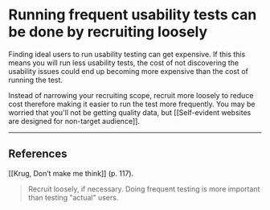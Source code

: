 # Running frequent usability tests can be done by recruiting loosely
Finding ideal users to run usability testing can get expensive. If this this means you will run less usability tests, the cost of not discovering the usability issues could end up becoming more expensive than the cost of running the test.

Instead of narrowing your recruiting scope, recruit more loosely to reduce cost therefore making it easier to run the test more frequently. You may be worried that you'll not be getting quality data, but [[Self-evident websites are designed for non-target audience]].

---
## References
[[Krug, Don’t make me think]] (p. 117).
> Recruit loosely, if necessary. Doing frequent testing is more important than testing "actual" users.

<!-- #evergreen -->

<!-- {BearID:70D45DA7-239E-465C-BDA6-6A072B61EC42-408-0001B180179AAB98} -->
